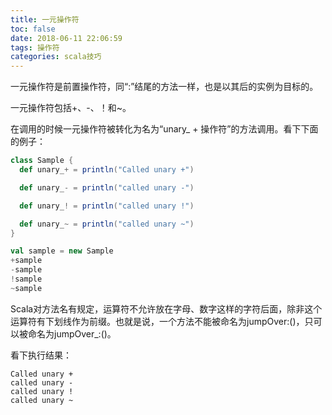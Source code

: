 ```yaml
---
title: 一元操作符
toc: false
date: 2018-06-11 22:06:59
tags: 操作符
categories: scala技巧
---
```



一元操作符是前置操作符，同“:”结尾的方法一样，也是以其后的实例为目标的。  

一元操作符包括+、-、！和~。  

在调用的时候一元操作符被转化为名为“unary_ + 操作符”的方法调用。看下下面的例子：

```scala
class Sample {
  def unary_+ = println("Called unary +")

  def unary_- = println("called unary -")

  def unary_! = println("called unary !")

  def unary_~ = println("called unary ~")
}

val sample = new Sample
+sample
-sample
!sample
~sample
```

Scala对方法名有规定，运算符不允许放在字母、数字这样的字符后面，除非这个运算符有下划线作为前缀。也就是说，一个方法不能被命名为jumpOver:()，只可以被命名为jumpOver_:()。

看下执行结果：

```text
Called unary +
called unary -
called unary !
called unary ~
```
